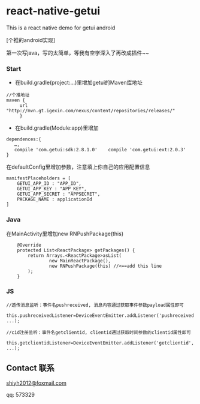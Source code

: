 # react-native-getui
This is a react native demo for getui android

[个推的android实现]

第一次写java，写的太简单，等我有空学深入了再改成插件~~

### Start 
- 在build.gradle(project:…)里增加getui的Maven库地址

```
//个推地址 
maven {
     url "http://mvn.gt.igexin.com/nexus/content/repositories/releases/" 
     }
```

- 在build.gradle(Module:app)里增加

```
dependences:{
   …,
   compile 'com.getui:sdk:2.8.1.0'    compile 'com.getui:ext:2.0.3'
}
```

在defaultConfig里增加参数，注意填上你自己的应用配置信息

```
manifestPlaceholders = [
    GETUI_APP_ID : "APP_ID",
    GETUI_APP_KEY : "APP_KEY",
    GETUI_APP_SECRET : "APPSECRET",
    PACKAGE_NAME : applicationId
]
```

### Java
在MainActivity里增加new RNPushPackage(this)

```
    @Override
    protected List<ReactPackage> getPackages() {
        return Arrays.<ReactPackage>asList(
                new MainReactPackage(),
                new RNPushPackage(this) //<==add this line
        );
    }
```

### JS

```    
//透传消息监听：事件名pushreceived, 消息内容通过获取事件参数payload属性即可
 this.pushreceivedListener=DeviceEventEmitter.addListener('pushreceived', ...);

//cid注册监听：事件名getclientid, clientid通过获取时间参数的clientid属性即可
 this.getclientidListener=DeviceEventEmitter.addListener('getclientid', ...);
   ```
  
## Contact 联系

shiyh2012@foxmail.com

qq: 573329